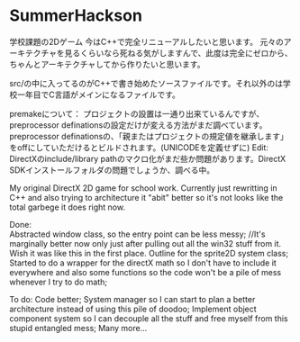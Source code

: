 # SummerHackson

学校課題の2Dゲーム
今はC++で完全リニューアルしたいと思います。
元々のアーキテクチャを見るくらいなら死ねる気がしますんで、此度は完全にゼロから、ちゃんとアーキテクチャしてから作りたいと思います。

src/の中に入ってるのがC++で書き始めたソースファイルです。それ以外のは学校一年目でC言語がメインになるファイルです。

premakeについて：
  プロジェクトの設置は一通り出来ているんですが、preprocessor definationsの設定だけが変える方法がまだ調べています。
  preprocessor definationsの、「親またはプロジェクトの規定値を継承します」をoffにしていただけるとビルドされます。(UNICODEを定義せずに)
  Edit: DirectXのinclude/library pathのマクロ化がまだ些か問題があります。DirectX SDKインストールフォルダの問題でしょうか、調べる中。

My original DirectX 2D game for school work.
Currently just rewritting in C++ and also trying to architecture it "abit" better so it's not looks like the total garbege it does right now.

Done:  
  Abstracted window class, so the entry point can be less messy;
  //It's marginally better now only just after pulling out all the win32 stuff from it. Wish it was like this in the first place.
  Outline for the sprite2D system class;
  Started to do a wrapper for the directX math so I don't have to include it everywhere and also some functions so the code won't be a pile of mess whenever I try to do math;

To do:
  Code better;
  System manager so I can start to plan a better architecture instead of using this pile of doodoo;
  Implement object component system so I can decouple all the stuff and free myself from this stupid entangled mess;
  Many more...
